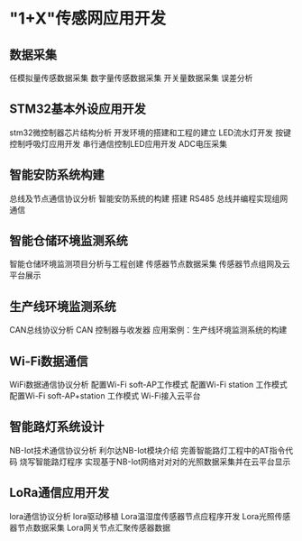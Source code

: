 # "1+X"传感网应用开发
## 数据采集
任模拟量传感数据采集
数字量传感数据采集
开关量数据采集
误差分析
## STM32基本外设应用开发
stm32微控制器芯片结构分析
开发环境的搭建和工程的建立
LED流水灯开发
按键控制呼吸灯应用开发
串行通信控制LED应用开发
ADC电压采集
## 智能安防系统构建
总线及节点通信协议分析
智能安防系统的构建
搭建 RS485 总线并编程实现组网通信
## 智能仓储环境监测系统
智能仓储环境监测项目分析与工程创建
传感器节点数据采集
传感器节点组网及云平台展示
## 生产线环境监测系统
CAN总线协议分析
CAN 控制器与收发器
应用案例：生产线环境监测系统的构建
## Wi-Fi数据通信
WiFi数据通信协议分析
配置Wi-Fi soft-AP工作模式
配置Wi-Fi station 工作模式
配置Wi-Fi soft-AP+station 工作模式
Wi-Fi接入云平台
## 智能路灯系统设计
NB-Iot技术通信协议分析
利尔达NB-Iot模块介绍
完善智能路灯工程中的AT指令代码
烧写智能路灯程序
实现基于NB-Iot网络对对对的光照数据采集并在云平台显示
## LoRa通信应用开发
lora通信协议分析
lora驱动移植
Lora温湿度传感器节点应程序开发
Lora光照传感器节点数据采集
Lora网关节点汇聚传感器数据